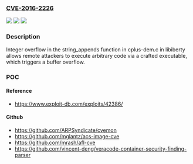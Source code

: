 ### [CVE-2016-2226](https://cve.mitre.org/cgi-bin/cvename.cgi?name=CVE-2016-2226)
![](https://img.shields.io/static/v1?label=Product&message=n%2Fa&color=blue)
![](https://img.shields.io/static/v1?label=Version&message=n%2Fa&color=blue)
![](https://img.shields.io/static/v1?label=Vulnerability&message=n%2Fa&color=brighgreen)

### Description

Integer overflow in the string_appends function in cplus-dem.c in libiberty allows remote attackers to execute arbitrary code via a crafted executable, which triggers a buffer overflow.

### POC

#### Reference
- https://www.exploit-db.com/exploits/42386/

#### Github
- https://github.com/ARPSyndicate/cvemon
- https://github.com/mglantz/acs-image-cve
- https://github.com/mrash/afl-cve
- https://github.com/vincent-deng/veracode-container-security-finding-parser

